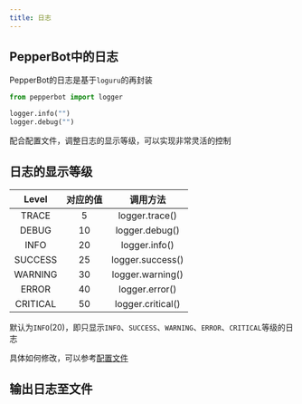 ```yaml
---
title: 日志
---
```



## PepperBot中的日志

PepperBot的日志是基于`loguru`的再封装

```py
from pepperbot import logger

logger.info("")
logger.debug("")
```

配合配置文件，调整日志的显示等级，可以实现非常灵活的控制

## 日志的显示等级

|Level | 对应的值 | 调用方法 |
|:----:|:-------:|:-------:|
|TRACE | 5 | logger.trace() |
|DEBUG | 10 | logger.debug() |
|INFO | 20 | logger.info() |
|SUCCESS | 25 | logger.success() |
|WARNING | 30 | logger.warning() |
|ERROR | 40 | logger.error() |
|CRITICAL | 50 | logger.critical() |

默认为`INFO`(20)，即只显示`INFO`、`SUCCESS`、`WARNING`、`ERROR`、`CRITICAL`等级的日志

具体如何修改，可以参考[配置文件](./config.md)

## 输出日志至文件
